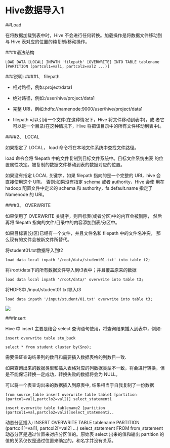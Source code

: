 # Hive数据导入1

##Load

在将数据加载到表中时，Hive 不会进行任何转换。加载操作是将数据文件移动到与 Hive表对应的位置的纯复制/移动操作。 

####语法结构
```LOAD DATA [LOCAL] INPATH 'filepath' [OVERWRITE] INTO TABLE tablename [PARTITION (partcol1=val1, partcol2=val2 ...)]
```###说明:####1、 filepath 
	
*	相对路径，例如:project/data1
*	绝对路径，例如:/user/hive/project/data1*	完整 URI，例如:hdfs://namenode:9000/user/hive/project/data1	
*	filepath 可以引用一个文件(在这种情况下，Hive 将文件移动到表中)，或	者它可以是一个目录(在这种情况下，Hive 将把该目录中的所有文件移动到表中)。 

####2、 LOCAL
如果指定了 LOCAL， load 命令将在本地文件系统中查找文件路径。	
load 命令会将 filepath 中的文件复制到目标文件系统中。目标文件系统由表 的位置属性决定。被复制的数据文件移动到表的数据对应的位置。	
如果没有指定 LOCAL 关键字，如果 filepath 指向的是一个完整的 URI，hive 会直接使用这个 URI。 否则:如果没有指定 schema 或者 authority，Hive 会使 用在 hadoop 配置文件中定义的 schema 和 authority，fs.default.name 指定了	Namenode 的 URI。 

####3、 OVERWRITE如果使用了 OVERWRITE 关键字，则目标表(或者分区)中的内容会被删除， 然后再将 filepath 指向的文件/目录中的内容添加到表/分区中。
如果目标表(分区)已经有一个文件，并且文件名和 filepath 中的文件名冲突， 那么现有的文件会被新文件所替代。



将student01.txt数据导入到t2

```
load data local inpath '/root/data/student01.txt' into table t2;
```

将/root/data下的所有数据文件导入到t3表中；并且覆盖原来的数据

```
load data local inpath '/root/data/' overwrite into table t3;
```


将HDFS中 /input/student01.txt导入t3

```
load data inpath '/input/student/01.txt' overwrite into table t3;
```

![](http://p2ehgqigv.bkt.clouddn.com/18-3-6/66642425.jpg)

###Insert

Hive 中 insert 主要是结合 select 查询语句使用，将查询结果插入到表中，例如: 



```
insert overwrite table stu_buckselect * from student cluster by(Sno); 

```

需要保证查询结果列的数目和需要插入数据表格的列数目一致. 

如果查询出来的数据类型和插入表格对应的列数据类型不一致，将会进行转换，但是不能保证转换一定成功，转换失败的数据将会为 NULL。

可以将一个表查询出来的数据插入到原表中, 结果相当于自我复制了一份数据

```
from source_table insert overwrite table table1 [partition (partcol=val1,partclo2=val2)] select_statement1 

insert overwrite table tablename2 [partition (partcol1=val,partclo2=val2)]select_statement2..
```

动态分区插入:INSERT OVERWRITE TABLE tablename PARTITION (partcol1[=val1], partcol2[=val2] ...) select_statement FROM from_statement动态分区是通过位置来对应分区值的。原始表 select 出来的值和输出 partition 的值的关系仅仅是通过位置来确定的，和名字并没有关系。

<!--
create time: 2018-03-06 20:07:33
Author: Alfred

This file is created by Marboo<http://marboo.io> template file $MARBOO_HOME/.media/starts/default.md
本文件由 Marboo<http://marboo.io> 模板文件 $MARBOO_HOME/.media/starts/default.md 创建
-->

